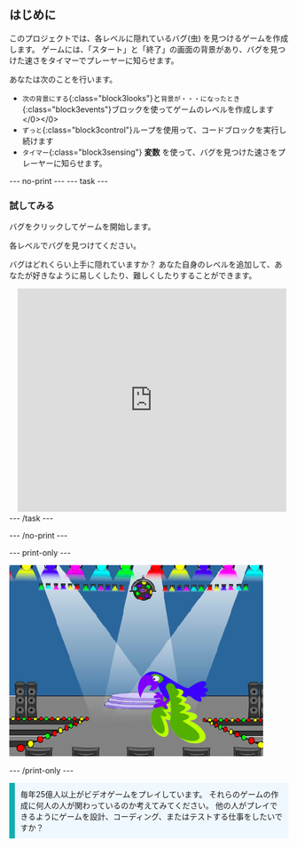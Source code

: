 ## はじめに

このプロジェクトでは、各レベルに隠れているバグ(虫) を見つけるゲームを作成します。 ゲームには、「スタート」と「終了」の画面の背景があり、バグを見つけた速さをタイマーでプレーヤーに知らせます。

あなたは次のことを行います。
+ `次の背景にする`{:class="block3looks"}と`背景が・・・になったとき`{:class="block3events"}ブロックを使ってゲームのレベルを作成します</0></0>
+ `ずっと`{:class="block3control"}ループを使用って、コードブロックを実行し続けます
+ `タイマー`{:class="block3sensing"} **変数** を使って、バグを見つけた速さをプレーヤーに知らせます。

--- no-print ---
--- task --- 
### 試してみる
<div style="display: flex; flex-wrap: wrap">
<div style="flex-basis: 200px; flex-grow: 1">  
バグをクリックしてゲームを開始します。

各レベルでバグを見つけてください。

バグはどれくらい上手に隠れていますか？ あなた自身のレベルを追加して、あなたが好きなように易しくしたり、難しくしたりすることができます。

</div>
<div class="scratch-preview" style="margin-left: 15px;">
  <iframe allowtransparency="true" width="485" height="402" src="https://scratch.mit.edu/projects/embed/632973617/?autostart=false" frameborder="0"></iframe>
</div>
</div>
--- /task ---

--- /no-print ---

--- print-only ---

![完了済みのプロジェクト。](images/showcase_static.png)

--- /print-only ---

<p style="border-left: solid; border-width:10px; border-color: #0faeb0; background-color: aliceblue; padding: 10px;">
毎年25億人以上がビデオゲームをプレイしています。 それらのゲームの作成に何人の人が関わっているのか考えてみてください。 他の人がプレイできるようにゲームを設計、コーディング、またはテストする仕事をしたいですか？ 
</p>
